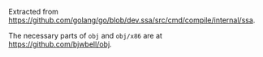 Extracted from https://github.com/golang/go/blob/dev.ssa/src/cmd/compile/internal/ssa.

The necessary parts of `obj` and `obj/x86` are at https://github.com/bjwbell/obj.
